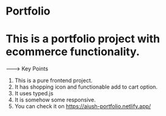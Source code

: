 # Portfolio
# This is a portfolio project with ecommerce functionality.
---> Key Points
1. This is a pure frontend project.
2. It has shopping icon and functionable add to cart option.
3. It uses typed.js
4. It is somehow some responsive.
5. You can check it on https://aiush-portfolio.netlify.app/
